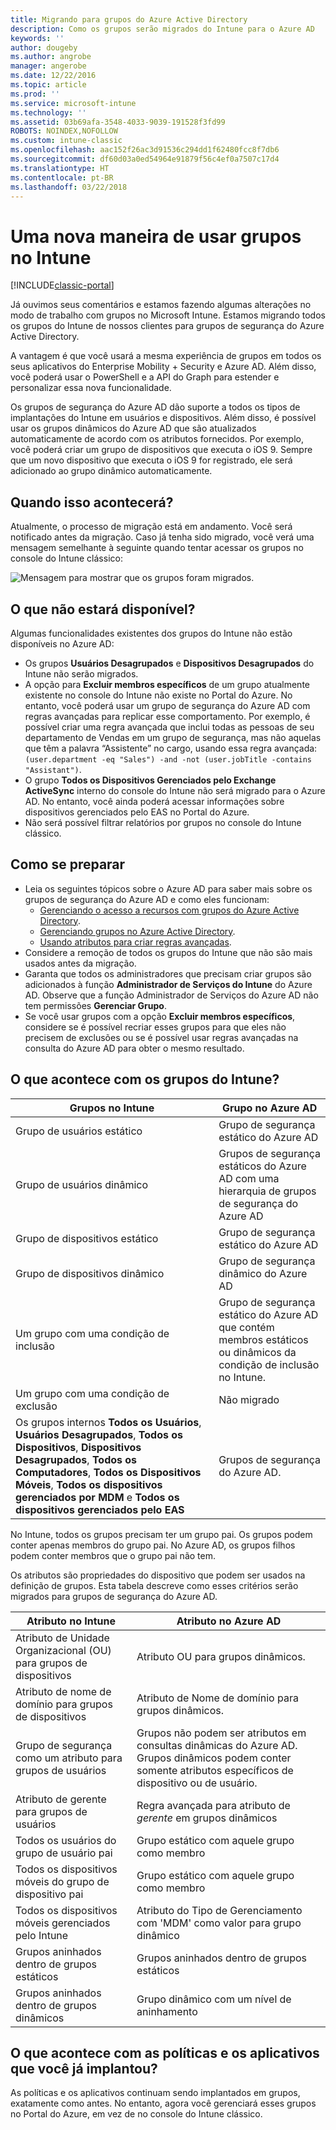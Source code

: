 ```yaml
---
title: Migrando para grupos do Azure Active Directory
description: Como os grupos serão migrados do Intune para o Azure AD
keywords: ''
author: dougeby
ms.author: angrobe
manager: angerobe
ms.date: 12/22/2016
ms.topic: article
ms.prod: ''
ms.service: microsoft-intune
ms.technology: ''
ms.assetid: 03b69afa-3548-4033-9039-191528f3fd99
ROBOTS: NOINDEX,NOFOLLOW
ms.custom: intune-classic
ms.openlocfilehash: aac152f26ac3d91536c294dd1f62480fcc8f7db6
ms.sourcegitcommit: df60d03a0ed54964e91879f56c4ef0a7507c17d4
ms.translationtype: HT
ms.contentlocale: pt-BR
ms.lasthandoff: 03/22/2018
---
```

# <a name="a-new-way-of-using-groups-in-intune"></a>Uma nova maneira de usar grupos no Intune

[!INCLUDE[classic-portal](../includes/classic-portal.md)]

Já ouvimos seus comentários e estamos fazendo algumas alterações no modo de trabalho com grupos no Microsoft Intune.
Estamos migrando todos os grupos do Intune de nossos clientes para grupos de segurança do Azure Active Directory.

A vantagem é que você usará a mesma experiência de grupos em todos os seus aplicativos do Enterprise Mobility + Security e Azure AD. Além disso, você poderá usar o PowerShell e a API do Graph para estender e personalizar essa nova funcionalidade.

Os grupos de segurança do Azure AD dão suporte a todos os tipos de implantações do Intune em usuários e dispositivos. Além disso, é possível usar os grupos dinâmicos do Azure AD que são atualizados automaticamente de acordo com os atributos fornecidos. Por exemplo, você poderá criar um grupo de dispositivos que executa o iOS 9. Sempre que um novo dispositivo que executa o iOS 9 for registrado, ele será adicionado ao grupo dinâmico automaticamente.

## <a name="when-is-this-happening"></a>Quando isso acontecerá?

Atualmente, o processo de migração está em andamento. Você será notificado antes da migração.
Caso já tenha sido migrado, você verá uma mensagem semelhante à seguinte quando tentar acessar os grupos no console do Intune clássico:

![Mensagem para mostrar que os grupos foram migrados.](http://i.imgur.com/72KRaXj.png)

## <a name="what-wont-be-available"></a>O que não estará disponível?

Algumas funcionalidades existentes dos grupos do Intune não estão disponíveis no Azure AD:

- Os grupos **Usuários Desagrupados** e **Dispositivos Desagrupados** do Intune não serão migrados.
- A opção para **Excluir membros específicos** de um grupo atualmente existente no console do Intune não existe no Portal do Azure. No entanto, você poderá usar um grupo de segurança do Azure AD com regras avançadas para replicar esse comportamento. Por exemplo, é possível criar uma regra avançada que inclui todas as pessoas de seu departamento de Vendas em um grupo de segurança, mas não aquelas que têm a palavra “Assistente” no cargo, usando essa regra avançada: `(user.department -eq "Sales") -and -not (user.jobTitle -contains "Assistant")`.
- O grupo **Todos os Dispositivos Gerenciados pelo Exchange ActiveSync** interno do console do Intune não será migrado para o Azure AD. No entanto, você ainda poderá acessar informações sobre dispositivos gerenciados pelo EAS no Portal do Azure.
- Não será possível filtrar relatórios por grupos no console do Intune clássico.
<!--- - Custom group targeting of notification rules will not be available. ROB I took this out as I couldn't replicate the behavior. --->

## <a name="how-to-get-ready"></a>Como se preparar

- Leia os seguintes tópicos sobre o Azure AD para saber mais sobre os grupos de segurança do Azure AD e como eles funcionam:
    -  [Gerenciando o acesso a recursos com grupos do Azure Active Directory](https://azure.microsoft.com/documentation/articles/active-directory-manage-groups/).
    -  [Gerenciando grupos no Azure Active Directory](https://azure.microsoft.com/documentation/articles/active-directory-accessmanagement-manage-groups/).
    -  [Usando atributos para criar regras avançadas](https://azure.microsoft.com/documentation/articles/active-directory-accessmanagement-groups-with-advanced-rules/).
- Considere a remoção de todos os grupos do Intune que não são mais usados antes da migração.
-  Garanta que todos os administradores que precisam criar grupos são adicionados à função **Administrador de Serviços do Intune** do Azure AD. Observe que a função Administrador de Serviços do Azure AD não tem permissões **Gerenciar Grupo**.
-  Se você usar grupos com a opção **Excluir membros específicos**, considere se é possível recriar esses grupos para que eles não precisem de exclusões ou se é possível usar regras avançadas na consulta do Azure AD para obter o mesmo resultado.


## <a name="what-happens-to-intune-groups"></a>O que acontece com os grupos do Intune?

| Grupos no Intune|Grupo no Azure AD|
|-----------------------------------------------------------------------|-------------------------------------------------------------|
|Grupo de usuários estático|Grupo de segurança estático do Azure AD|
|Grupo de usuários dinâmico|Grupos de segurança estáticos do Azure AD com uma hierarquia de grupos de segurança do Azure AD|
|Grupo de dispositivos estático|Grupo de segurança estático do Azure AD|
|Grupo de dispositivos dinâmico|Grupo de segurança dinâmico do Azure AD|
|Um grupo com uma condição de inclusão|Grupo de segurança estático do Azure AD que contém membros estáticos ou dinâmicos da condição de inclusão no Intune.|
|Um grupo com uma condição de exclusão|Não migrado|
|Os grupos internos **Todos os Usuários**, **Usuários Desagrupados**, **Todos os Dispositivos**, **Dispositivos Desagrupados**, **Todos os Computadores**, **Todos os Dispositivos Móveis**, **Todos os dispositivos gerenciados por MDM** e **Todos os dispositivos gerenciados pelo EAS**|Grupos de segurança do Azure AD.|

No Intune, todos os grupos precisam ter um grupo pai. Os grupos podem conter apenas membros do grupo pai. No Azure AD, os grupos filhos podem conter membros que o grupo pai não tem.

Os atributos são propriedades do dispositivo que podem ser usados na definição de grupos. Esta tabela descreve como esses critérios serão migrados para grupos de segurança do Azure AD.

| Atributo no Intune|Atributo no Azure AD|
|-----------------------------------------------------------------------|-------------------------------------------------------------|
|Atributo de Unidade Organizacional (OU) para grupos de dispositivos|Atributo OU para grupos dinâmicos.|
|Atributo de nome de domínio para grupos de dispositivos|Atributo de Nome de domínio para grupos dinâmicos.|
|Grupo de segurança como um atributo para grupos de usuários|Grupos não podem ser atributos em consultas dinâmicas do Azure AD. Grupos dinâmicos podem conter somente atributos específicos de dispositivo ou de usuário.|
|Atributo de gerente para grupos de usuários|Regra avançada para atributo de *gerente* em grupos dinâmicos|
|Todos os usuários do grupo de usuário pai|Grupo estático com aquele grupo como membro|
|Todos os dispositivos móveis do grupo de dispositivo pai|Grupo estático com aquele grupo como membro|
|Todos os dispositivos móveis gerenciados pelo Intune|Atributo do Tipo de Gerenciamento com 'MDM' como valor para grupo dinâmico|
|Grupos aninhados dentro de grupos estáticos |Grupos aninhados dentro de grupos estáticos|
|Grupos aninhados dentro de grupos dinâmicos|Grupo dinâmico com um nível de aninhamento|

## <a name="what-happens-to-policies-and-apps-youve-already-deployed"></a>O que acontece com as políticas e os aplicativos que você já implantou?

As políticas e os aplicativos continuam sendo implantados em grupos, exatamente como antes. No entanto, agora você gerenciará esses grupos no Portal do Azure, em vez de no console do Intune clássico.
 
